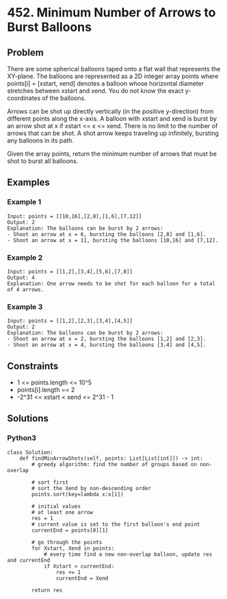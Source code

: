 # 452. Minimum Number of Arrows to Burst Balloons

## Problem

There are some spherical balloons taped onto a flat wall that represents the XY-plane. The balloons are represented as a 2D integer array points where points[i] = [xstart, xend] denotes a balloon whose horizontal diameter stretches between xstart and xend. You do not know the exact y-coordinates of the balloons.

Arrows can be shot up directly vertically (in the positive y-direction) from different points along the x-axis. A balloon with xstart and xend is burst by an arrow shot at x if xstart <= x <= xend. There is no limit to the number of arrows that can be shot. A shot arrow keeps traveling up infinitely, bursting any balloons in its path.

Given the array points, return the minimum number of arrows that must be shot to burst all balloons.

## Examples

### Example 1

```
Input: points = [[10,16],[2,8],[1,6],[7,12]]
Output: 2
Explanation: The balloons can be burst by 2 arrows:
- Shoot an arrow at x = 6, bursting the balloons [2,8] and [1,6].
- Shoot an arrow at x = 11, bursting the balloons [10,16] and [7,12].
```

### Example 2

```
Input: points = [[1,2],[3,4],[5,6],[7,8]]
Output: 4
Explanation: One arrow needs to be shot for each balloon for a total of 4 arrows.
```

### Example 3

```
Input: points = [[1,2],[2,3],[3,4],[4,5]]
Output: 2
Explanation: The balloons can be burst by 2 arrows:
- Shoot an arrow at x = 2, bursting the balloons [1,2] and [2,3].
- Shoot an arrow at x = 4, bursting the balloons [3,4] and [4,5].
```

## Constraints

* 1 <= points.length <= 10^5
* points[i].length == 2
* -2^31 <= xstart < xend <= 2^31 - 1

## Solutions

### Python3

```
class Solution:
    def findMinArrowShots(self, points: List[List[int]]) -> int:
        # greedy algorithm: find the number of groups based on non-overlap

        # sort first
        # sort the Xend by non-descending order
        points.sort(key=lambda x:x[1])
        
        # initial values
        # at least one arrow
        res = 1
        # current value is set to the first balloon's end point
        currentEnd = points[0][1]

        # go through the points
        for Xstart, Xend in points:
            # every time find a new non-overlap balloon, update res and currentEnd
            if Xstart > currentEnd:
                res += 1
                currentEnd = Xend

        return res
```
